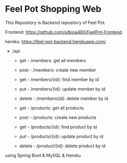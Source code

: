 # Feel Pot Shopping Web

This Repository is Backend repository of Feel Pot.

Frontend: https://github.com/silbioa480/FeelPot-Frontend

heroku: https://feel-pot-backend.herokuapp.com/

+ /api
  + get - /members: get all members
  + post - /members: create new member
  + get - /members/{id}: find member by id
  + put - /members/{id}: update member by id
  + delete - /members{id}: delete member by id

  + get - /products: get all products
  + post - /products: create new products
  + get - /products/{id}: find product by id
  + put - /products/{id}: update product by id
  + delete - /product/{id}: delete product by id

using Spring Boot & MySQL & Heroku

